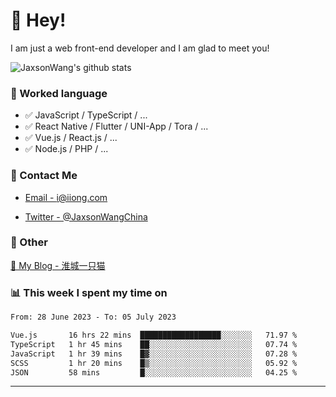 # 👋 Hey!

I am just a web front-end developer and I am glad to meet you!

![JaxsonWang's github stats](https://github-readme-stats.vercel.app/api?username=JaxsonWang&&show_icons=true&&title_color=1abc9c&&icon_color=1abc9c)


### 📝 Worked language

- ✅ JavaScript / TypeScript / ...
- ✅ React Native / Flutter / UNI-App / Tora / ...
- ✅ Vue.js / React.js / ...
- ✅ Node.js / PHP / ...

### 📮 Contact Me

- [Email - i@iiong.com](mailto:i@iiong.com)

- [Twitter - @JaxsonWangChina](https://twitter.com/JaxsonWangChina)

### 🤪 Other

[📌 My Blog - 淮城一只猫](https://iiong.com)

### 📊 This week I spent my time on

<!--START_SECTION:waka-->

```txt
From: 28 June 2023 - To: 05 July 2023

Vue.js       16 hrs 22 mins  ██████████████████░░░░░░░   71.97 %
TypeScript   1 hr 45 mins    ██░░░░░░░░░░░░░░░░░░░░░░░   07.74 %
JavaScript   1 hr 39 mins    █▓░░░░░░░░░░░░░░░░░░░░░░░   07.28 %
SCSS         1 hr 20 mins    █▒░░░░░░░░░░░░░░░░░░░░░░░   05.92 %
JSON         58 mins         █░░░░░░░░░░░░░░░░░░░░░░░░   04.25 %
```

<!--END_SECTION:waka-->

---

